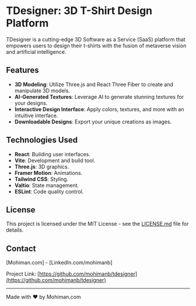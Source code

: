 # TDesigner: 3D T-Shirt Design Platform

TDesigner is a cutting-edge 3D Software as a Service (SaaS) platform that empowers users to design their t-shirts with the fusion of metaverse vision and artificial intelligence.

<!-- 

![TDesigner Preview](preview-image-link) 

// Replace with an actual preview image link -->

## Features

- **3D Modeling**: Utilize Three.js and React Three Fiber to create and manipulate 3D models.
- **AI-Generated Textures**: Leverage AI to generate stunning textures for your designs.
- **Interactive Design Interface**: Apply colors, textures, and more with an intuitive interface.
- **Downloadable Designs**: Export your unique creations as images.

## Technologies Used

- **React**: Building user interfaces.
- **Vite**: Development and build tool.
- **Three.js**: 3D graphics.
- **Framer Motion**: Animations.
- **Tailwind CSS**: Styling.
- **Valtio**: State management.
- **ESLint**: Code quality control.

## License
This project is licensed under the MIT License - see the [LICENSE.md](LICENSE.md) file for details.

## Contact
[Mohiman.com] - [LinkedIn.com/mohimanb]

Project Link: [https://github.com/mohimanb/tdesigner](https://github.com/mohimanb/tdesigner)

---

Made with ❤️ by Mohiman.com
